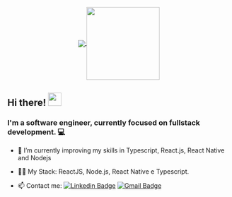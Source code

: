 <p align="center">
  <a href="https://github.com/anuraghazra/github-readme-stats">
    <img
      align="center"
      src="https://github-readme-stats.vercel.app/api/top-langs/?username=stelianok&layout=compact"
    />
  </a>
  <a href="https://github.com/anuraghazra/github-readme-stats">
    <img
      align="center"
      height="165"
      src="https://github-readme-stats.vercel.app/api?username=stelianok&count_private=true&show_icons=true&custom_title=Github%20Status&hide=issues"
    />
  </a>
</p>

## Hi there! <img src="https://raw.githubusercontent.com/iampavangandhi/iampavangandhi/master/gifs/Hi.gif" width="30px">
### I'm a software engineer, currently focused on fullstack development. :computer:
- 🌱 I’m currently improving my skills in Typescript, React.js, React Native and Nodejs
- 👨‍💻 My Stack: ReactJS, Node.js, React Native e Typescript. </br>

- 📫 Contact me:  [![Linkedin Badge](https://img.shields.io/badge/-Kauã_Steliano-blue?style=flat-square&logo=Linkedin&logoColor=white&link=https://www.linkedin.com/in/kauã-steliano-107620181/)](https://www.linkedin.com/in/kauã-steliano-107620181/)
 [![Gmail Badge](https://img.shields.io/badge/-Gmail-c14438?style=flat-square&logo=Gmail&logoColor=white&link=mailto:stelianok@gmail.com)](mailto:stelianok@gmail.com/)

